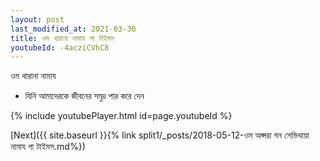 ```yaml
---
layout: post
last_modified_at: 2021-03-30
title: ওম থারানা নামায গা টাইমস
youtubeId: -4acziCVhC8
---
```

 
 
 ওম থারানা নামায  
 
 -  যিনি আমাদেরকে জীবনের সমুদ্র পার করে দেন 
 
  
 
  
 
 
 
 
 
 


{% include youtubePlayer.html id=page.youtubeId %}
 
[Next]({{ site.baseurl }}{% link  split1/_posts/2018-05-12-ওম অপ্সরা গন সেভিথায়া নামায গা টাইমস.md%})
 
